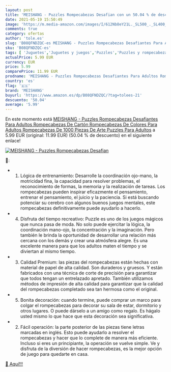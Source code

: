 ```yaml
---
layout: post
title: 'MEISHANG - Puzzles Rompecabezas Desafian con un 50.04 % de descuento'
date: 2021-05-19 15:50:49
image: 'https://m.media-amazon.com/images/I/612Nb8eY21L._SL500_._SL400_.jpg'
comments: true
category: ofertas
author: 'tole.es'
slug: 'B08QFNDZQC-es MEISHANG - Puzzles Rompecabezas Desafiantes Para Adultos...'
sku: 'B08QFNDZQC-es'
tags: [ 'Juguetes','Juguetes y juegos','Puzzles','Puzzles y rompecabezas','meishang','puzzles','rompecabezas', ]
actualPrice: 5.99 EUR
currency: EUR
price: 5.99
comparePrice: 11.99 EUR
prodname: 'MEISHANG - Puzzles Rompecabezas Desafiantes Para Adultos Rompecabezas De Cartón Rompecabezas De Colores Para Adultos Rompecabezas De 1000 Piezas De Arte Puzzles Para Adultos'
country: 'es'
flag: '🇪🇸'
brand: 'MEISHANG'
buyurl: 'https://www.amazon.es/dp/B08QFNDZQC/?tag=tolees-21'
descuento: '50.04'
average: '5.99'
---
```


En este momento está [MEISHANG - Puzzles Rompecabezas Desafiantes Para Adultos Rompecabezas De Cartón Rompecabezas De Colores Para Adultos Rompecabezas De 1000 Piezas De Arte Puzzles Para Adultos](https://www.amazon.es/dp/B08QFNDZQC/?tag=tolees-21) a 5.99 EUR (original: 11.99 EUR) (50.04 %  de descuento) en el siguiente enlace!

[![MEISHANG - Puzzles Rompecabezas Desafian](https://m.media-amazon.com/images/I/612Nb8eY21L._SL500_._SL400_.jpg)](https://www.amazon.es/dp/B08QFNDZQC/?tag=tolees-21)

🔎:

- 1. Lógica de entrenamiento: Desarrolle la coordinación ojo-mano, la motricidad fina, la capacidad para resolver problemas, el reconocimiento de formas, la memoria y la realización de tareas. Los rompecabezas pueden inspirar eficazmente el pensamiento, entrenar el pensamiento, el juicio y la paciencia. Si está buscando potenciar su cerebro con algunos buenos juegos mentales, este rompecabezas definitivamente puede ayudarlo a hacerlo.
- 4. Disfruta del tiempo recreativo: Puzzle es uno de los juegos mágicos que nunca pasa de moda. No solo puede ejercitar la lógica, la coordinación mano-ojo, la concentración y la imaginación. Pero también le brinda la oportunidad de desarrollar una relación más cercana con los demás y crear una atmósfera alegre. Es una excelente manera para que los adultos maten el tiempo y se diviertan al mismo tiempo.
- 3. Calidad Premium: las piezas del rompecabezas están hechas con material de papel de alta calidad. Son duraderos y gruesos. Y están fabricados con una técnica de corte de precisión para garantizar que todos tengan un entrelazado apretado. También utilizamos métodos de impresión de alta calidad para garantizar que la calidad del rompecabezas completado sea tan hermosa como el original.
- 5. Bonita decoración: cuando termine, puede comprar un marco para colgar el rompecabezas para decorar su sala de estar, dormitorio y otros lugares. O puede dárselo a un amigo como regalo. Es hágalo usted mismo lo que hace que esta decoración sea significativa.
- 2. Fácil operación: la parte posterior de las piezas tiene letras marcadas en inglés. Esto puede ayudarlo a resolver el rompecabezas y hacer que lo complete de manera más eficiente. Incluso si eres un principiante, la operación se vuelve simple. Ve y disfruta de la diversión de hacer rompecabezas, es la mejor opción de juego para quedarte en casa.

[🛒 Aquí!!!](https://www.amazon.es/dp/B08QFNDZQC/?tag=tolees-21)
